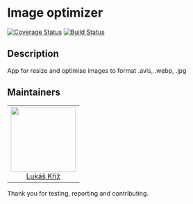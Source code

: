 # Image optimizer

[![Coverage Status](https://coveralls.io/repos/github/lukasojd/image-optimalizer/badge.svg?branch=master)](https://coveralls.io/github/lukasojd/image-optimalizer?branch=master)
[![Build Status](https://travis-ci.com/lukasojd/image-optimalizer.svg?branch=master)](https://travis-ci.com/lukasojd/image-optimalizer)

## Description

App for resize and optimise images to format .avis, .webp, .jpg

## Maintainers

<table>
  <tbody>
    <tr>
      <td align="center">
        <a href="https://github.com/lukasojd">
            <img width="150" height="150" src="https://avatars3.githubusercontent.com/u/3088025?s=460&u=9c3a5c486c5840058b7deded52067d9e964893f6&v=4">
        </a>
        </br>
        <a href="https://github.com/lukasojd">Lukáš Kříž</a>
      </td>
    </tr>
  </tbody>
</table>

Thank you for testing, reporting and contributing.